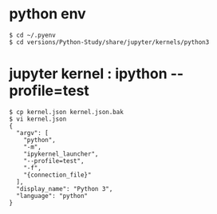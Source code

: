 # python env
```
$ cd ~/.pyenv
$ cd versions/Python-Study/share/jupyter/kernels/python3
```

# jupyter kernel : ipython --profile=test
```
$ cp kernel.json kernel.json.bak
$ vi kernel.json
{
  "argv": [
    "python",
    "-m",
    "ipykernel_launcher",
    "--profile=test",
    "-f",
    "{connection_file}"
  ],
  "display_name": "Python 3",
  "language": "python"
}
```
